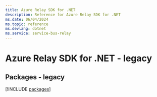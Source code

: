 ```yaml
---
title: Azure Relay SDK for .NET
description: Reference for Azure Relay SDK for .NET
ms.date: 06/04/2024
ms.topic: reference
ms.devlang: dotnet
ms.service: service-bus-relay
---
```

# Azure Relay SDK for .NET - legacy
## Packages - legacy
[!INCLUDE [packages](relay-index.md)]